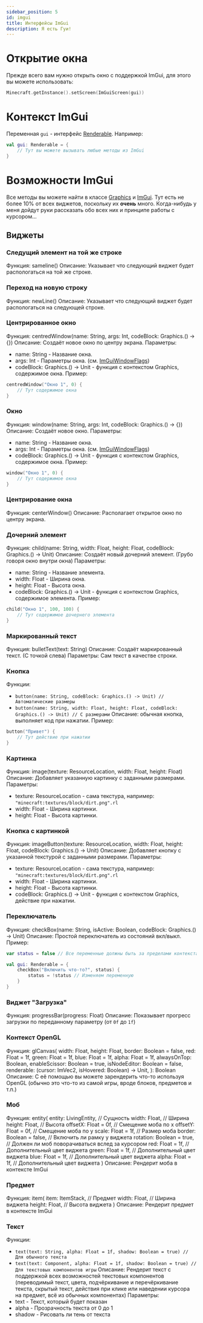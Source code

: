 ```yaml
---
sidebar_position: 5
id: imgui
title: Интерфейсы ImGui
description: Я есть Гуи!
---
```


# Открытие окна

Прежде всего вам нужно открыть окно с поддержкой ImGui, для этого вы можете использовать:
```kotlin
Minecraft.getInstance().setScreen(ImGuiScreen(gui))
```

# Контекст ImGui

Переменная `gui` - интерфейс [Renderable](https://github.com/HollowHorizon/HollowCore/blob/stonecutter/src/main/java/ru/hollowhorizon/hc/client/imgui/Renderable.kt). Например:
```kotlin
val gui: Renderable = {
    // Тут вы можете вызывать любые методы из ImGui
}
```

# Возможности ImGui

Все методы вы можете найти в классе [Graphics](https://github.com/HollowHorizon/HollowCore/blob/stonecutter/src/main/java/ru/hollowhorizon/hc/client/imgui/Graphics.kt) и [ImGui](https://github.com/SpaiR/imgui-java/blob/main/imgui-binding/src/main/java/imgui/ImGui.java).
Тут есть не более 10% от всех виджетов, поскольку их **очень** много. Когда-нибудь у меня дойдут руки рассказать обо всех них и принципе работы с курсором...

## Виджеты

### Следущий элемент на той же строке

Функция: sameline()
Описание: Указывает что следующий виджет будет распологаться на той же строке.

### Переход на новую строку

Функция: newLine()
Описание: Указывает что следующий виджет будет распологаться на следующей строке.

### Центрированное окно

Функция: centredWindow(name: String, args: Int, codeBlock: Graphics.() -> {})
Описание: Создаёт новое окно по центру экрана.
Параметры:
- name: String - Название окна.
- args: Int - Параметры окна. (см. [ImGuiWindowFlags](https://github.com/SpaiR/imgui-java/blob/main/imgui-binding/src/main/java/imgui/flag/ImGuiWindowFlags.java))
- codeBlock: Graphics.() -> Unit - функция с контекстом Graphics, содержимое окна.
Пример:
```kotlin
centredWindow("Окно 1", 0) {
    // Тут содержимое окна
}
```

### Окно

Функция: window(name: String, args: Int, codeBlock: Graphics.() -> {})
Описание: Создаёт новое окно.
Параметры:
- name: String - Название окна.
- args: Int - Параметры окна. (см. [ImGuiWindowFlags](https://github.com/SpaiR/imgui-java/blob/main/imgui-binding/src/main/java/imgui/flag/ImGuiWindowFlags.java))
- codeBlock: Graphics.() -> Unit - функция с контекстом Graphics, содержимое окна.
  Пример:
```kotlin
window("Окно 1", 0) {
    // Тут содержимое окна
}
```

### Центрирование окна

Функция: centerWindow()
Описание: Располагает открытое окно по центру экрана.

### Дочерний элемент

Функция: child(name: String, width: Float, height: Float, codeBlock: Graphics.() -> Unit)
Описание: Создаёт новый дочерний элемент. (Грубо говоря окно внутри окна)
Параметры:
- name: String - Название элемента.
- width: Float - Ширина окна.
- height: Float - Высота окна.
- codeBlock: Graphics.() -> Unit - функция с контекстом Graphics, содержимое элемента.
Пример:
```kotlin
child("Окно 1", 100, 100) {
    // Тут содержимое дочернего элемента
}
```

### Маркированный текст

Функция: bulletText(text: String)
Описание: Создаёт маркированный текст. (С точкой слева)
Параметры: Сам текст в качестве строки.

### Кнопка

Функции: 
- `button(name: String, codeBlock: Graphics.() -> Unit) // Автоматические размеры`
- `button(name: String, width: Float, height: Float, codeBlock: Graphics.() -> Unit) // С размерами`
Описание: обычная кнопка, выполняет код при нажатии.
Пример:
```kotlin
button("Привет") {
    // Тут действие при нажатии
}
```

### Картинка

Функция: image(texture: ResourceLocation, width: Float, height: Float)
Описание: Добавляет указанную картинку с заданными размерами.
Параметры:
- texture: ResourceLocation - сама текстура, например: `"minecraft:textures/block/dirt.png".rl`
- width: Float - Ширина картинки.
- height: Float - Высота картинки.

### Кнопка с картинкой

Функция: imageButton(texture: ResourceLocation, width: Float, height: Float, codeBlock: Graphics.() -> Unit)
Описание: Добавляет кнопку с указанной текстурой с заданными размерами.
Параметры:
- texture: ResourceLocation - сама текстура, например: `"minecraft:textures/block/dirt.png".rl`
- width: Float - Ширина картинки.
- height: Float - Высота картинки.
- codeBlock: Graphics.() -> Unit - функция с контекстом Graphics, действие при нажатии.

### Переключатель

Функция: checkBox(name: String, isActive: Boolean, codeBlock: Graphics.() -> Unit)
Описание: Простой переключатель из состояний вкл/выкл.
Пример:
```kotlin
var status = false // Все переменные должны быть за пределами контекста ImGui

val gui: Renderable = {
    checkBox("Включить что-то?", status) {
        status = !status // Изменяем переменную
    }
}
```

### Виджет "Загрузка"

Функция: progressBar(progress: Float)
Описание: Показывает прогресс загрузки по переданному параметру (от `0f` до `1f`)

### Контекст OpenGL

Функция: glCanvas(
    width: Float,
    height: Float,
    border: Boolean = false,
    red: Float = 1f,
    green: Float = 1f,
    blue: Float = 1f,
    alpha: Float = 1f,
    alwaysOnTop: Boolean,
    enableScissor: Boolean = true,
    isNodeEditor: Boolean = false,
    renderable: (cursor: ImVec2, isHovered: Boolean) -> Unit,
): Boolean
Описание: С её помощью вы можете зарендерить что-то используя OpenGL (обычно это что-то из самой игры, вроде блоков, предметов и т.п.)

### Моб

Функция: entity(
    entity: LivingEntity, // Сущность
    width: Float, // Ширина
    height: Float, // Высота
    offsetX: Float = 0f, // Смещение моба по x
    offsetY: Float = 0f, // Смещение моба по y
    scale: Float = 1f, // Размер моба
    border: Boolean = false, // Включить ли рамку у виджета
    rotation: Boolean = true, // Должен ли моб поворачиваться вслед за курсором
    red: Float = 1f, // Дополнительный цвет виджета
    green: Float = 1f, // Дополнительный цвет виджета
    blue: Float = 1f, // Дополнительный цвет виджета
    alpha: Float = 1f, // Дополнительный цвет виджета
)
Описание: Рендерит моба в контексте ImGui

### Предмет

Функция: item(
    item: ItemStack, // Предмет
    width: Float, // Ширина виджета
    height: Float, // Высота виджета
)
Описание: Рендерит предмет в контексте ImGui

### Текст

Функции:
- `text(text: String, alpha: Float = 1f, shadow: Boolean = true) // Для обычного текста`
- `text(text: Component, alpha: Float = 1f, shadow: Boolean = true) // Для текстовых компонентов игры`
Описание: Рендерит текст с поддержкой всех возможностей текстовых компонентов (переводимый текст, цвета, подчёркивание и перечёркивание текста, скрытый текст, действия при клике или наведении курсора на предмет, всё из обычных компонентах)
Параметры:
- text - Текст, который будет показан
- alpha - Прозрачность текста от 0 до 1
- shadow - Рисовать ли тень от текста